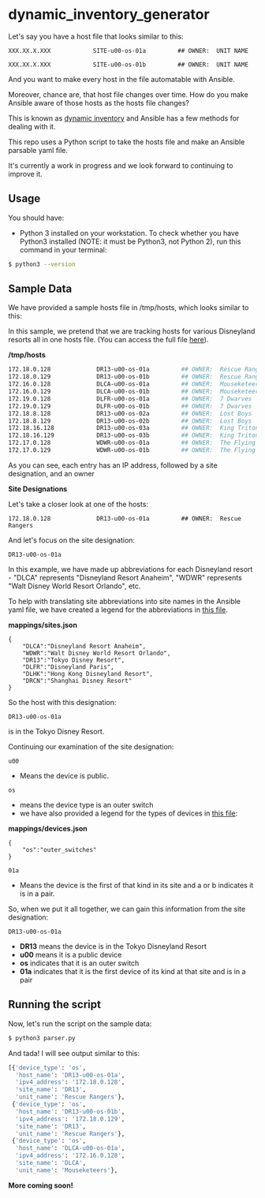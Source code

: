 # dynamic_inventory_generator

Let's say you have a host file that looks similar to this:

```
XXX.XX.X.XXX            SITE-u00-os-01a         ## OWNER:  UNIT NAME

XXX.XX.X.XXX            SITE-u00-os-01b         ## OWNER:  UNIT NAME
```

And you want to make every host in the file automatable with Ansible.

Moreover, chance are, that host file changes over time. How do you make Ansible aware of those hosts as the hosts file changes?

This is known as [dynamic inventory](https://docs.ansible.com/ansible/latest/user_guide/intro_dynamic_inventory.html) and Ansible has a few methods for dealing with it.

This repo uses a Python script to take the hosts file and make an Ansible parsable yaml file.

It's currently a work in progress and we look forward to continuing to improve it.

## Usage
You should have:
* Python 3 installed on your workstation. To check whether you have Python3 installed (NOTE: it must be Python3, not Python 2), run this command in your terminal:

```bash
$ python3 --version
```

## Sample Data

We have provided a sample hosts file in /tmp/hosts, which looks similar to this:

In this sample, we pretend that we are tracking hosts for various Disneyland resorts all in one hosts file. (You can access the full file [here](tmp/hosts)).

**/tmp/hosts**
```bash
172.18.0.128             DR13-u00-os-01a         ## OWNER:  Rescue Rangers
172.18.0.129             DR13-u00-os-01b         ## OWNER:  Rescue Rangers
172.16.0.128             DLCA-u00-os-01a         ## OWNER:  Mouseketeers
172.16.0.129             DLCA-u00-os-01b         ## OWNER:  Mouseketeers
172.19.0.128             DLFR-u00-os-01a         ## OWNER:  7 Dwarves
172.19.0.129             DLFR-u00-os-01b         ## OWNER:  7 Dwarves
172.18.8.128             DR13-u00-os-02a         ## OWNER:  Lost Boys
172.18.8.129             DR13-u00-os-02b         ## OWNER:  Lost Boys
172.18.16.128            DR13-u00-os-03a         ## OWNER:  King Tritons Daughters
172.18.16.129            DR13-u00-os-03b         ## OWNER:  King Tritons Daughters
172.17.0.128             WDWR-u00-os-01a         ## OWNER:  The Flying Dutchman
172.17.0.129             WDWR-u00-os-01b         ## OWNER:  The Flying Dutchman
```

As you can see, each entry has an IP address, followed by a site designation, and an owner

**Site Designations**

Let's take a closer look at one of the hosts:

```
172.18.0.128             DR13-u00-os-01a         ## OWNER:  Rescue Rangers
```

And let's focus on the site designation:

```
DR13-u00-os-01a 
```

In this example, we have made up abbreviations for each Disneyland resort - "DLCA" represents "Disneyland Resort Anaheim", "WDWR" represents "Walt Disney World Resort Orlando", etc.

To help with translating site abbreviations into site names in the Ansible yaml file, we have created a legend for the abbreviations in [this file](mappings/sites.json).

**mappings/sites.json**
```
{
    "DLCA":"Disneyland Resort Anaheim",
    "WDWR":"Walt Disney World Resort Orlando",
    "DR13":"Tokyo Disney Resort",
    "DLFR":"Disneyland Paris",
    "DLHK":"Hong Kong Disneyland Resort",
    "DRCN":"Shanghai Disney Resort"
}
```

So the host with this designation:

```
DR13-u00-os-01a
```

is in the Tokyo Disney Resort.

Continuing our examination of the site designation:

```
u00
```
* Means the device is public.

```
os
```
* means the device type is an outer switch
* we have also provided a legend for the types of devices in [this file](mappings/devices.json):

**mappings/devices.json**

```
{
    "os":"outer_switches"
}
```

```
01a
```
* Means the device is the first of that kind in its site and a or b indicates it is in a pair.

So, when we put it all together, we can gain this information from the site designation:

```
DR13-u00-os-01a
```
* **DR13** means the device is in the Tokyo Disneyland Resort
* **u00** means it is a public device
* **os** indicates that it is an outer switch
* **01a** indicates that it is the first device of its kind at that site and is in a pair

## Running the script

Now, let's run the script on the sample data:

```bash
$ python3 parser.py
```

And tada! I will see output similar to this:

```bash
[{'device_type': 'os',
  'host_name': 'DR13-u00-os-01a',
  'ipv4_address': '172.18.0.128',
  'site_name': 'DR13',
  'unit_name': 'Rescue Rangers'},
 {'device_type': 'os',
  'host_name': 'DR13-u00-os-01b',
  'ipv4_address': '172.18.0.129',
  'site_name': 'DR13',
  'unit_name': 'Rescue Rangers'},
 {'device_type': 'os',
  'host_name': 'DLCA-u00-os-01a',
  'ipv4_address': '172.16.0.128',
  'site_name': 'DLCA',
  'unit_name': 'Mouseketeers'},
```

**More coming soon!**

